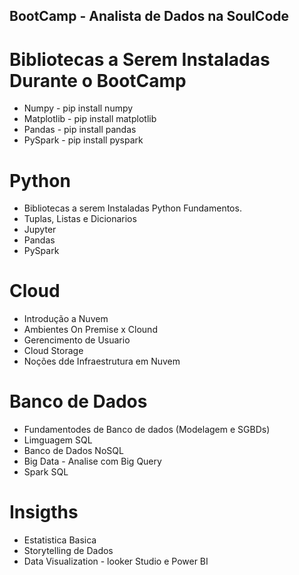 ## BootCamp - Analista de Dados na SoulCode 

# Bibliotecas a Serem Instaladas Durante o BootCamp
- Numpy - pip install numpy
- Matplotlib - pip install matplotlib
- Pandas -  pip install pandas
- PySpark -  pip install pyspark

# Python
- Bibliotecas a serem Instaladas Python Fundamentos.
- Tuplas, Listas e Dicionarios
- Jupyter
- Pandas
- PySpark

# Cloud
- Introdução a Nuvem
- Ambientes On Premise x Clound
- Gerencimento de Usuario
- Cloud Storage
- Noções dde Infraestrutura em Nuvem

# Banco de Dados
- Fundamentodes de Banco de dados (Modelagem e SGBDs)
- Limguagem SQL
- Banco de Dados NoSQL
- Big Data - Analise com Big Query
- Spark SQL

# Insigths
- Estatistica Basica
- Storytelling de Dados
- Data Visualization - looker Studio e Power BI